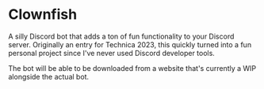 # Clownfish
 A silly Discord bot that adds a ton of fun functionality to your Discord server. Originally an entry for Technica 2023, this quickly turned into a fun personal project since I've never used Discord developer tools.

The bot will be able to be downloaded from a website that's currently a WIP alongside the actual bot.
